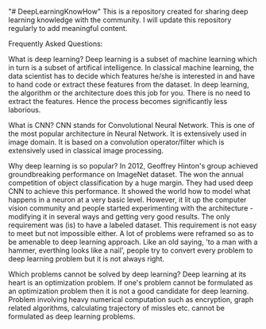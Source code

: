 "# DeepLearningKnowHow" 
This is a repository created for sharing deep learning knowledge with the community. I will update this repository regularly to add meaningful content. 

Frequently Asked Questions:

What is deep learning?
Deep learning is a subset of machine learning which in turn is a subset of artifical intelligence. In classical machine learning, the data scientist has to decide which features he/she is interested in and have to hand code or extract these features from the dataset. In deep learning, the algorithm or the architecture does this job for you. There is no need to extract the features. Hence the process becomes significantly less laborious.

What is CNN?
CNN stands for Convolutional Neural Network. This is one of the most popular architecture in Neural Network. It is extensively used in image domain. It is based on a convolution operator/filter which is extensively used in classical image processing.

Why deep learning is so popular?
In 2012, Geoffrey Hinton's group achieved groundbreaking performance on ImageNet dataset. The won the annual competition of object classification by a huge margin. They had used deep CNN to achieve this performance. It showed the world how to model what happens in a neuron at a very basic level. However, it lit up the computer vision community and people started experimenting with the architecture - modifying it in several ways and getting very good results. The only requirement was (is) to have a labeled dataset. This requirement is not easy to meet but not impossible either. A lot of problems were reframed so as to be amenable to deep learning approach. Like an old saying, 'to a man with a hammer, everthing looks like a nail', people try to convert every problem to deep learning problem but it is not always right.

Which problems cannot be solved by deep learning?
Deep learning at its heart is an optimization problem. If one's problem cannot be formulated as an optimization problem then it is not a good candidate for deep learning. Problem involving heavy numerical computation such as encryption, graph related algorithms, calculating trajectory of missles etc. cannot be formulated as deep learning problems.
